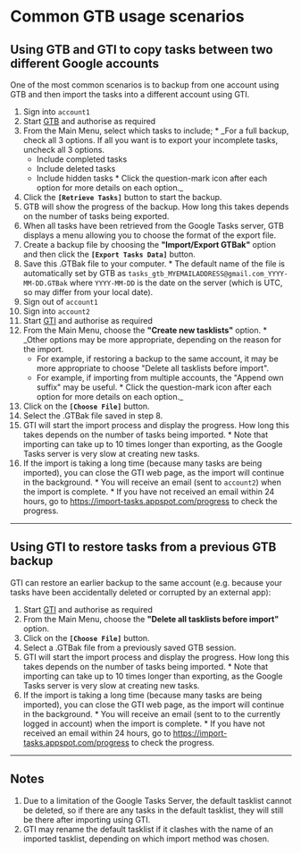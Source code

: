 <h1>Common GTB usage scenarios</h1>



## Using GTB and GTI to copy tasks between two different Google accounts ##

One of the most common scenarios is to backup from one account using GTB and then import the tasks into a different account using GTI.

  1. Sign into `account1`
  1. Start [GTB](https://tasks-backup.appspot.com/) and authorise as required
  1. From the Main Menu, select which tasks to include;
    * _For a full backup, check all 3 options. If all you want is to export your incomplete tasks, uncheck all 3 options.
      * Include completed tasks
      * Include deleted tasks
      * Include hidden tasks
    * Click the question-mark icon after each option for more details on each option._
  1. Click the **`[Retrieve Tasks]`** button to start the backup.
  1. GTB will show the progress of the backup. How long this takes depends on the number of tasks being exported.
  1. When all tasks have been retrieved from the Google Tasks server, GTB displays a menu allowing you to choose the format of the export file.
  1. Create a backup file by choosing the **"Import/Export GTBak"** option and then click the **`[Export Tasks Data]`** button.
  1. Save this .GTBak file to your computer.
    * The default name of the file is automatically set by GTB as     `tasks_gtb_MYEMAILADDRESS@gmail.com_YYYY-MM-DD.GTBak` where `YYYY-MM-DD` is the date on the server (which is UTC, so may differ from your local date).
  1. Sign out of `account1`
  1. Sign into `account2`
  1. Start [GTI](https://import-tasks.appspot.com/) and authorise as required
  1. From the Main Menu, choose the **"Create new tasklists"** option.
    * _Other options may be more appropriate, depending on the reason for the import.
      * For example, if restoring a backup to the same account, it may be more appropriate to choose "Delete all tasklists before import".
      * For example, if importing from multiple accounts, the "Append own suffix" may be useful.
    * Click the question-mark icon after each option for more details on each option._
  1. Click on the **`[Choose File]`** button.
  1. Select the .GTBak file saved in step 8.
  1. GTI will start the import process and display the progress. How long this takes depends on the number of tasks being imported.
    * Note that importing can take up to 10 times longer than exporting, as the Google Tasks server is very slow at creating new tasks.
  1. If the import is taking a long time (because many tasks are being imported), you can close the GTI web page, as the import will continue in the background.
    * You will receive an email (sent to `account2`) when the import is complete.
    * If you have not received an email within 24 hours, go to https://import-tasks.appspot.com/progress to check the progress.


---


## Using GTI to restore tasks from a previous GTB backup ##

GTI can restore an earlier backup to the same account (e.g. because your tasks have been accidentally deleted or corrupted by an external app):

  1. Start [GTI](https://import-tasks.appspot.com/) and authorise as required
  1. From the Main Menu, choose the **"Delete all tasklists before import"** option.
  1. Click on the **`[Choose File]`** button.
  1. Select a .GTBak file from a previously saved GTB session.
  1. GTI will start the import process and display the progress. How long this takes depends on the number of tasks being imported.
    * Note that importing can take up to 10 times longer than exporting, as the Google Tasks server is very slow at creating new tasks.
  1. If the import is taking a long time (because many tasks are being imported), you can close the GTI web page, as the import will continue in the background.
    * You will receive an email (sent to to the currently logged in account) when the import is complete.
    * If you have not received an email within 24 hours, go to https://import-tasks.appspot.com/progress to check the progress.


---


## Notes ##

  1. Due to a limitation of the Google Tasks Server, the default tasklist cannot be deleted, so if there are any tasks in the default tasklist, they will still be there after importing using GTI.
  1. GTI may rename the default tasklist if it clashes with the name of an imported tasklist, depending on which import method was chosen.